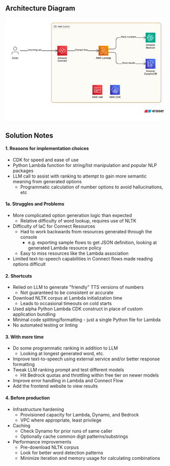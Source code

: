 ## Architecture Diagram
![Architecture Diagram](./architecture-diagram.png)

## Solution Notes

#### 1. Reasons for implementation choices
- CDK for speed and ease of use
- Python Lambda function for string/list manipulation and popular NLP packages
- LLM call to assist with ranking to attempt to gain more semantic meaning from generated options
    - Programmatic calculation of number options to avoid hallucinations, etc


#### 1a. Struggles and Problems
- More complicated option generation logic than expected
    - Relative difficulty of word lookup, requires use of NLTK
- Difficulty of IaC for Connect Resources
    - Had to work backwards from resources generated through the console
        - e.g. exporting sample flows to get JSON definition, looking at generated Lambda resource policy
    - Easy to miss resources like the Lambda association
- Limited text-to-speech capabilities in Connect flows made reading options difficult


#### 2. Shortcuts
- Relied on LLM to generate "friendly" TTS versions of numbers
    - Not guaranteed to be consistent or accurate
- Download NLTK corpus at Lambda initialization time
    - Leads to occasional timeouts on cold starts
- Used alpha Python Lambda CDK construct in place of custom application bundling
- Minimal code splitting/formatting - just a single Python file for Lambda
- No automated testing or linting


#### 3. With more time
- Do some programmatic ranking in addition to LLM
    - Looking at longest generated word, etc.
- Improve text-to-speech using external service and/or better response formatting
- Tweak LLM ranking prompt and test different models
    - Hit Bedrock quotas and throttling within free tier on newer models
- Improve error handling in Lambda and Connect Flow
- Add the frontend website to view results


#### 4. Before production
- Infrastructure hardening
    - Provisioned capacity for Lambda, Dynamo, and Bedrock
    - VPC where appropriate, least privilege
- Caching 
    - Check Dynamo for prior runs of same caller
    - Optionally cache common digit patterns/substrings
- Performance improvements
    - Pre-download NLTK corpus
    - Look for better word detection patterns
    - Minimize iteration and memory usage for calculating combinations